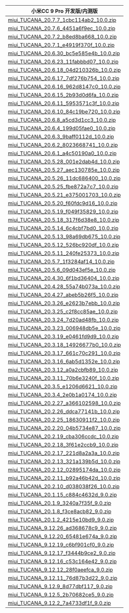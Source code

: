 | 小米CC 9 Pro  开发版/内测版    |
| ---- |
| [miui_TUCANA_20.7.7_1cbc114ab2_10.0.zip](https://hugeota.d.miui.com/20.7.7/miui_TUCANA_20.7.7_1cbc114ab2_10.0.zip)    |
| [miui_TUCANA_20.7.6_4451a6f9ec_10.0.zip](https://hugeota.d.miui.com/20.7.6/miui_TUCANA_20.7.6_4451a6f9ec_10.0.zip)    |
| [miui_TUCANA_20.7.2_b8ed8ba668_10.0.zip](https://hugeota.d.miui.com/20.7.2/miui_TUCANA_20.7.2_b8ed8ba668_10.0.zip)    |
| [miui_TUCANA_20.7.1_e4919f370f_10.0.zip](https://hugeota.d.miui.com/20.7.1/miui_TUCANA_20.7.1_e4919f370f_10.0.zip)    |
| [miui_TUCANA_20.6.30_bc5e585e4b_10.0.zip](https://hugeota.d.miui.com/20.6.30/miui_TUCANA_20.6.30_bc5e585e4b_10.0.zip)    |
| [miui_TUCANA_20.6.23_11fabbbd07_10.0.zip](https://hugeota.d.miui.com/20.6.23/miui_TUCANA_20.6.23_11fabbbd07_10.0.zip)    |
| [miui_TUCANA_20.6.18_04d210326b_10.0.zip](https://hugeota.d.miui.com/20.6.18/miui_TUCANA_20.6.18_04d210326b_10.0.zip)    |
| [miui_TUCANA_20.6.17_7df276b754_10.0.zip](https://hugeota.d.miui.com/20.6.17/miui_TUCANA_20.6.17_7df276b754_10.0.zip)    |
| [miui_TUCANA_20.6.16_962d8147c0_10.0.zip](https://hugeota.d.miui.com/20.6.16/miui_TUCANA_20.6.16_962d8147c0_10.0.zip)    |
| [miui_TUCANA_20.6.15_2b93d0d6fa_10.0.zip](https://hugeota.d.miui.com/20.6.15/miui_TUCANA_20.6.15_2b93d0d6fa_10.0.zip)    |
| [miui_TUCANA_20.6.11_5953571c3f_10.0.zip](https://hugeota.d.miui.com/20.6.11/miui_TUCANA_20.6.11_5953571c3f_10.0.zip)    |
| [miui_TUCANA_20.6.10_84c19be720_10.0.zip](https://hugeota.d.miui.com/20.6.10/miui_TUCANA_20.6.10_84c19be720_10.0.zip)    |
| [miui_TUCANA_20.6.8_a5cd3d1cc3_10.0.zip](https://hugeota.d.miui.com/20.6.8/miui_TUCANA_20.6.8_a5cd3d1cc3_10.0.zip)    |
| [miui_TUCANA_20.6.4_199d05fae0_10.0.zip](https://hugeota.d.miui.com/20.6.4/miui_TUCANA_20.6.4_199d05fae0_10.0.zip)    |
| [miui_TUCANA_20.6.3_9baff0112d_10.0.zip](https://hugeota.d.miui.com/20.6.3/miui_TUCANA_20.6.3_9baff0112d_10.0.zip)    |
| [miui_TUCANA_20.6.2_8023668741_10.0.zip](https://hugeota.d.miui.com/20.6.2/miui_TUCANA_20.6.2_8023668741_10.0.zip)    |
| [miui_TUCANA_20.6.1_a4c50190a0_10.0.zip](https://hugeota.d.miui.com/20.6.1/miui_TUCANA_20.6.1_a4c50190a0_10.0.zip)    |
| [miui_TUCANA_20.5.28_001e2dab4d_10.0.zip](https://hugeota.d.miui.com/20.5.28/miui_TUCANA_20.5.28_001e2dab4d_10.0.zip)    |
| [miui_TUCANA_20.5.27_aec130785e_10.0.zip](https://hugeota.d.miui.com/20.5.27/miui_TUCANA_20.5.27_aec130785e_10.0.zip)    |
| [miui_TUCANA_20.5.26_11dc686400_10.0.zip](https://hugeota.d.miui.com/20.5.26/miui_TUCANA_20.5.26_11dc686400_10.0.zip)    |
| [miui_TUCANA_20.5.25_fbe872a7c7_10.0.zip](https://hugeota.d.miui.com/20.5.25/miui_TUCANA_20.5.25_fbe872a7c7_10.0.zip)    |
| [miui_TUCANA_20.5.21_e375001703_10.0.zip](https://hugeota.d.miui.com/20.5.21/miui_TUCANA_20.5.21_e375001703_10.0.zip)    |
| [miui_TUCANA_20.5.20_f60fdc9d16_10.0.zip](https://hugeota.d.miui.com/20.5.20/miui_TUCANA_20.5.20_f60fdc9d16_10.0.zip)    |
| [miui_TUCANA_20.5.19_f049f35829_10.0.zip](https://hugeota.d.miui.com/20.5.19/miui_TUCANA_20.5.19_f049f35829_10.0.zip)    |
| [miui_TUCANA_20.5.18_317f6d38e8_10.0.zip](https://hugeota.d.miui.com/20.5.18/miui_TUCANA_20.5.18_317f6d38e8_10.0.zip)    |
| [miui_TUCANA_20.5.14_6c4cbf7bd0_10.0.zip](https://hugeota.d.miui.com/20.5.14/miui_TUCANA_20.5.14_6c4cbf7bd0_10.0.zip)    |
| [miui_TUCANA_20.5.13_98a69db675_10.0.zip](https://hugeota.d.miui.com/20.5.13/miui_TUCANA_20.5.13_98a69db675_10.0.zip)    |
| [miui_TUCANA_20.5.12_526bc920df_10.0.zip](https://hugeota.d.miui.com/20.5.12/miui_TUCANA_20.5.12_526bc920df_10.0.zip)    |
| [miui_TUCANA_20.5.11_240fe25373_10.0.zip](https://hugeota.d.miui.com/20.5.11/miui_TUCANA_20.5.11_240fe25373_10.0.zip)    |
| [miui_TUCANA_20.5.7_1f3284af14_10.0.zip](https://hugeota.d.miui.com/20.5.7/miui_TUCANA_20.5.7_1f3284af14_10.0.zip)    |
| [miui_TUCANA_20.5.6_09d043ef5e_10.0.zip](https://hugeota.d.miui.com/20.5.6/miui_TUCANA_20.5.6_09d043ef5e_10.0.zip)    |
| [miui_TUCANA_20.4.30_6f1bd36404_10.0.zip](https://hugeota.d.miui.com/20.4.30/miui_TUCANA_20.4.30_6f1bd36404_10.0.zip)    |
| [miui_TUCANA_20.4.28_55a74b073a_10.0.zip](https://hugeota.d.miui.com/20.4.28/miui_TUCANA_20.4.28_55a74b073a_10.0.zip)    |
| [miui_TUCANA_20.4.27_abeb5b26f5_10.0.zip](https://hugeota.d.miui.com/20.4.27/miui_TUCANA_20.4.27_abeb5b26f5_10.0.zip)    |
| [miui_TUCANA_20.3.26_e2623b7ebb_10.0.zip](https://hugeota.d.miui.com/20.3.26/miui_TUCANA_20.3.26_e2623b7ebb_10.0.zip)    |
| [miui_TUCANA_20.3.25_c2f8cc85ae_10.0.zip](https://hugeota.d.miui.com/20.3.25/miui_TUCANA_20.3.25_c2f8cc85ae_10.0.zip)    |
| [miui_TUCANA_20.3.24_7d20ad48fb_10.0.zip](https://hugeota.d.miui.com/20.3.24/miui_TUCANA_20.3.24_7d20ad48fb_10.0.zip)    |
| [miui_TUCANA_20.3.23_006948db5e_10.0.zip](https://hugeota.d.miui.com/20.3.23/miui_TUCANA_20.3.23_006948db5e_10.0.zip)    |
| [miui_TUCANA_20.3.19_e0461fd9d9_10.0.zip](https://hugeota.d.miui.com/20.3.19/miui_TUCANA_20.3.19_e0461fd9d9_10.0.zip)    |
| [miui_TUCANA_20.3.18_14926677b0_10.0.zip](https://hugeota.d.miui.com/20.3.18/miui_TUCANA_20.3.18_14926677b0_10.0.zip)    |
| [miui_TUCANA_20.3.17_661c70c291_10.0.zip](https://hugeota.d.miui.com/20.3.17/miui_TUCANA_20.3.17_661c70c291_10.0.zip)    |
| [miui_TUCANA_20.3.16_6ab5d1352e_10.0.zip](https://hugeota.d.miui.com/20.3.16/miui_TUCANA_20.3.16_6ab5d1352e_10.0.zip)    |
| [miui_TUCANA_20.3.12_a0a2cbfb89_10.0.zip](https://hugeota.d.miui.com/20.3.12/miui_TUCANA_20.3.12_a0a2cbfb89_10.0.zip)    |
| [miui_TUCANA_20.3.11_70b6e3240f_10.0.zip](https://hugeota.d.miui.com/20.3.11/miui_TUCANA_20.3.11_70b6e3240f_10.0.zip)    |
| [miui_TUCANA_20.3.5_e1206d6621_10.0.zip](https://hugeota.d.miui.com/20.3.5/miui_TUCANA_20.3.5_e1206d6621_10.0.zip)    |
| [miui_TUCANA_20.3.4_2e0b1a0174_10.0.zip](https://hugeota.d.miui.com/20.3.4/miui_TUCANA_20.3.4_2e0b1a0174_10.0.zip)    |
| [miui_TUCANA_20.2.27_a366102598_10.0.zip](https://hugeota.d.miui.com/20.2.27/miui_TUCANA_20.2.27_a366102598_10.0.zip)    |
| [miui_TUCANA_20.2.26_ddca77141b_10.0.zip](https://hugeota.d.miui.com/20.2.26/miui_TUCANA_20.2.26_ddca77141b_10.0.zip)    |
| [miui_TUCANA_20.2.25_18630911f2_10.0.zip](https://hugeota.d.miui.com/20.2.25/miui_TUCANA_20.2.25_18630911f2_10.0.zip)    |
| [miui_TUCANA_20.2.20_04b5734e87_10.0.zip](https://hugeota.d.miui.com/20.2.20/miui_TUCANA_20.2.20_04b5734e87_10.0.zip)    |
| [miui_TUCANA_20.2.19_cba306ccdc_10.0.zip](https://hugeota.d.miui.com/20.2.19/miui_TUCANA_20.2.19_cba306ccdc_10.0.zip)    |
| [miui_TUCANA_20.2.18_3f61e2ccb9_10.0.zip](https://hugeota.d.miui.com/20.2.18/miui_TUCANA_20.2.18_3f61e2ccb9_10.0.zip)    |
| [miui_TUCANA_20.2.17_221d8a2a3a_10.0.zip](https://hugeota.d.miui.com/20.2.17/miui_TUCANA_20.2.17_221d8a2a3a_10.0.zip)    |
| [miui_TUCANA_20.2.13_321a139b5d_10.0.zip](https://hugeota.d.miui.com/20.2.13/miui_TUCANA_20.2.13_321a139b5d_10.0.zip)    |
| [miui_TUCANA_20.2.12_02895174da_10.0.zip](https://hugeota.d.miui.com/20.2.12/miui_TUCANA_20.2.12_02895174da_10.0.zip)    |
| [miui_TUCANA_20.2.11_b92a46b42d_10.0.zip](https://hugeota.d.miui.com/20.2.11/miui_TUCANA_20.2.11_b92a46b42d_10.0.zip)    |
| [miui_TUCANA_20.2.10_d038038f26_10.0.zip](https://hugeota.d.miui.com/20.2.10/miui_TUCANA_20.2.10_d038038f26_10.0.zip)    |
| [miui_TUCANA_20.1.15_c884c4632d_9.0.zip](https://hugeota.d.miui.com/20.1.15/miui_TUCANA_20.1.15_c884c4632d_9.0.zip)    |
| [miui_TUCANA_20.1.9_3240a7f35f_9.0.zip](https://hugeota.d.miui.com/20.1.9/miui_TUCANA_20.1.9_3240a7f35f_9.0.zip)    |
| [miui_TUCANA_20.1.8_f3ce8acb82_9.0.zip](https://hugeota.d.miui.com/20.1.8/miui_TUCANA_20.1.8_f3ce8acb82_9.0.zip)    |
| [miui_TUCANA_20.1.2_4215e10bd9_9.0.zip](https://hugeota.d.miui.com/20.1.2/miui_TUCANA_20.1.2_4215e10bd9_9.0.zip)    |
| [miui_TUCANA_9.12.26_ad368678c9_9.0.zip](https://hugeota.d.miui.com/9.12.26/miui_TUCANA_9.12.26_ad368678c9_9.0.zip)    |
| [miui_TUCANA_9.12.20_65481e674a_9.0.zip](https://hugeota.d.miui.com/9.12.20/miui_TUCANA_9.12.20_65481e674a_9.0.zip)    |
| [miui_TUCANA_9.12.19_c6bf901cf0_9.0.zip](https://hugeota.d.miui.com/9.12.19/miui_TUCANA_9.12.19_c6bf901cf0_9.0.zip)    |
| [miui_TUCANA_9.12.17_f3444b9ce2_9.0.zip](https://hugeota.d.miui.com/9.12.17/miui_TUCANA_9.12.17_f3444b9ce2_9.0.zip)    |
| [miui_TUCANA_9.12.16_c53c164e42_9.0.zip](https://hugeota.d.miui.com/9.12.16/miui_TUCANA_9.12.16_c53c164e42_9.0.zip)    |
| [miui_TUCANA_9.12.12_28f0aeefca_9.0.zip](https://hugeota.d.miui.com/9.12.12/miui_TUCANA_9.12.12_28f0aeefca_9.0.zip)    |
| [miui_TUCANA_9.12.11_76d87b3d22_9.0.zip](https://hugeota.d.miui.com/9.12.11/miui_TUCANA_9.12.11_76d87b3d22_9.0.zip)    |
| [miui_TUCANA_9.12.9_8d77dbf117_9.0.zip](https://hugeota.d.miui.com/9.12.9/miui_TUCANA_9.12.9_8d77dbf117_9.0.zip)    |
| [miui_TUCANA_9.12.5_2b70682ce5_9.0.zip](https://hugeota.d.miui.com/9.12.5/miui_TUCANA_9.12.5_2b70682ce5_9.0.zip)    |
| [miui_TUCANA_9.12.2_7a4733df1f_9.0.zip](https://hugeota.d.miui.com/9.12.2/miui_TUCANA_9.12.2_7a4733df1f_9.0.zip)    |
